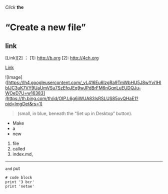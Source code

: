 *Click* **the** 
# “Create a new file” 
## link 

[Link][2]
⋮
[1]: http://b.org
[2]: http://4ch.org

[Link](https://commonmark.org/help/)

![Image]([https://lh4.googleusercontent.com/_vL416Eu6IzgRa9TmWbHU5J8wYvi1HIbIJC3uK7VY9UaUmVSu7SzEfqJEq9wJPdBrFM6nGqnLuEUDQJu-WOeD7U=w16383](https://th.bing.com/th/id/OIP.L6g6iWUA83IsRSLUS85ovQHaE1?pid=ImgDet&rs=1)

>(small, in blue, beneath the “Set up in Desktop” button). 
* Make 
* a 
* new 

1) file 
2) called 
3) index.md, 

***

`and` put 

```
# code block
print '3 bcr'
print 'netae'
```

